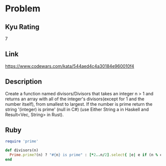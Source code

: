 # Problem

## Kyu Rating

7

## Link

https://www.codewars.com/kata/544aed4c4a30184e960010f4

## Description

Create a function named divisors/Divisors that takes an integer n > 1 and returns an array with all of the integer's divisors(except for 1 and the number itself), from smallest to largest. If the number is prime return the string '(integer) is prime' (null in C#) (use Either String a in Haskell and Result<Vec<u32>, String> in Rust).

## Ruby
```ruby
require 'prime'

def divisors(n)
  Prime.prime?(n) ? "#{n} is prime" : [*2..n/2].select{ |e| e if (n % e).zero? }
end
```
